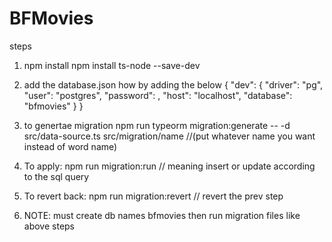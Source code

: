 # BFMovies

steps
1. npm install
npm install ts-node --save-dev
2. add the database.json
how by adding the below
{
  "dev": {
    "driver": "pg",
    "user": "postgres",
    "password": <password>,
    "host": "localhost",
    "database": "bfmovies"
  }
}

3. to genertae migration 
  npm run typeorm migration:generate -- -d src/data-source.ts src/migration/name //(put whatever name you want instead of word name)

4. To apply: npm run migration:run  // meaning insert or update according to the sql query
5. To revert back: npm run migration:revert // revert the prev step
6. NOTE: must create db names bfmovies then run migration files like above steps
